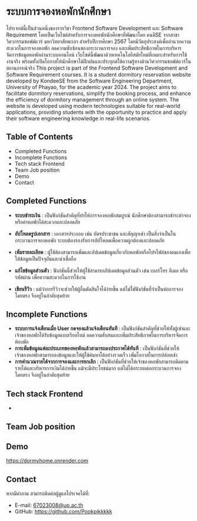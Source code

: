# ระบบการจองหอพักนักศึกษา
โปรเจกต์นี้เป็นส่วนหนึ่งของรายวิชา Frontend Software Development และ Software Requirement โดยเป็นเว็บไซต์สำหรับการจองหอพักนักศึกษาที่พัฒนาโดย คนดีSE จากสาขาวิศวกรรมซอฟต์แวร์ มหาวิทยาลัยพะเยา สำหรับปีการศึกษา 2567 โดยมีวัตถุประสงค์เพื่ออำนวยความสะดวกในการจองหอพัก ลดความซับซ้อนของกระบวนการจอง และเพิ่มประสิทธิภาพในการบริหารจัดการข้อมูลหอพักผ่านระบบออนไลน์ เว็บไซต์นี้พัฒนาด้วยเทคโนโลยีสมัยใหม่ที่เหมาะสำหรับการใช้งานจริง พร้อมทั้งเปิดโอกาสให้นักศึกษาได้ฝึกฝนและประยุกต์ใช้ความรู้ทางด้านวิศวกรรมซอฟต์แวร์ในสถานการณ์จริง
This project is part of the Frontend Software Development and Software Requirement courses. It is a student dormitory reservation website developed by KondeeSE from the Software Engineering Department, University of Phayao, for the academic year 2024. The project aims to facilitate dormitory reservations, simplify the booking process, and enhance the efficiency of dormitory management through an online system. The website is developed using modern technologies suitable for real-world applications, providing students with the opportunity to practice and apply their software engineering knowledge in real-life scenarios.
## Table of Contents
 - Completed Functions
 - Incomplete Functions
 - Tech stack Frontend
 - Team Job position
 - Demo
 - Contact
## Completed Functions
-  **ระบบชำระเงิน** : เป็นฟังก์ชันสำคัญที่ทำให้การจองหอพักสมบูรณ์ นักศึกษาต้องสามารถชำระค่าจองหรือค่าหอพักได้สะดวกและปลอดภัย

 - **อัปโหลดรูปเอกสาร** : เอกสารประกอบ เช่น บัตรประชาชน และสัญญาเช่า เป็นสิ่งจำเป็นในกระบวนการจองหอพัก ระบบต้องรองรับการอัปโหลดเพื่อความถูกต้องและปลอดภัย

 - **เพิ่มรายละเอียด** : ผู้ใช้ต้องสามารถเพิ่มและอัปเดตข้อมูลเกี่ยวกับหอพักหรือโปรไฟล์ของตนเองเพื่อให้ข้อมูลเป็นปัจจุบันและน่าเชื่อถือ

-  **แก้ไขข้อมูลส่วนตัว** : ฟังก์ชันนี้ช่วยให้ผู้ใช้สามารถอัปเดตข้อมูลส่วนตัว เช่น เบอร์โทร อีเมล หรือรหัสผ่าน เพื่อความสะดวกในการใช้งาน

 - **เขียนรีวิว** : แม้ว่าการรีวิวจะช่วยให้ผู้อื่นตัดสินใจได้ง่ายขึ้น แต่ไม่ใช่ฟังก์ชันที่จำเป็นต่อการจองโดยตรง จึงอยู่ในลำดับสุดท้าย
 ## Incomplete Functions
- **ระบบการแจ้งเตือนเมื่อ User กดจองแล้วแจ้งเตือนทันที** : เป็นฟังก์ชันสำคัญที่ช่วยให้ทั้งผู้เช่าและเจ้าของหอพักได้รับข้อมูลแบบเรียลไทม์ ลดความสับสนและเพิ่มประสิทธิภาพในการบริหารจัดการห้องพัก
- **การเพิ่มข้อมูลแต่ละประเภทของหอพักแล้วสามารถลงประกาศได้ทันที** : เป็นฟังก์ชันที่ช่วยให้เจ้าของหอพักสามารถลงข้อมูลและให้ผู้ใช้ค้นหาได้อย่างรวดเร็ว เพิ่มโอกาสในการปล่อยเช่า
-  **การคำนวณรายได้จากการจองและการยกเลิก** : เป็นฟังก์ชันที่ช่วยให้เจ้าของหอพักสามารถติดตามรายได้และบริหารการเงินได้ง่ายขึ้น แม้จะมีประโยชน์มาก แต่ไม่ได้กระทบต่อกระบวนการจองโดยตรง จึงอยู่ในลำดับสุดท้าย
## Tech stack Frontend
-
## Team Job position

## Demo
https://dormyhome.onrender.com

## Contact
หากมีคำถาม สามารถติดต่อผู้ดูแลโปรเจคได้ที่:

- E-mail: 67023008@up.ac.th
- GitHub: https://github.com/Pookpikkkkk

 
